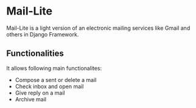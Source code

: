 # Mail-Lite
Mail-Lite is a light version of an electronic mailing services like Gmail and others in Django Framework. 
## Functionalities
It allows following main functionalites:
  - Compose a sent or delete a mail 
  - Check inbox and open mail
  - Give reply on a mail
  - Archive mail
  
